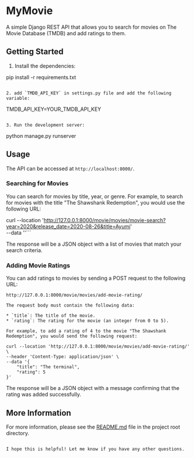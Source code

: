 # MyMovie

A simple Django REST API that allows you to search for movies on The Movie Database (TMDB) and add ratings to them.

## Getting Started

1. Install the dependencies:


pip install -r requirements.txt
```

2. add `TMDB_API_KEY` in settings.py file and add the following variable:

```
TMDB_API_KEY=YOUR_TMDB_API_KEY
```

3. Run the development server:

```
python manage.py runserver


## Usage

The API can be accessed at `http://localhost:8000/`.

### Searching for Movies

You can search for movies by title, year, or genre. For example, to search for movies with the title "The Shawshank Redemption", you would use the following URL:


curl --location 'http://127.0.0.1:8000/movie/movies/movie-search?year=2020&release_date=2020-08-26&title=Ayumi' \
--data ''```

The response will be a JSON object with a list of movies that match your search criteria.

### Adding Movie Ratings

You can add ratings to movies by sending a POST request to the following URL:

```
http://127.0.0.1:8000/movie/movies/add-movie-rating/

The request body must contain the following data:

* `title`: The title of the movie.
* `rating`: The rating for the movie (an integer from 0 to 5).

For example, to add a rating of 4 to the movie "The Shawshank Redemption", you would send the following request:

curl --location 'http://127.0.0.1:8000/movie/movies/add-movie-rating/' \
--header 'Content-Type: application/json' \
--data '{
    "title": "The terminal",
    "rating": 5
}'
```

The response will be a JSON object with a message confirming that the rating was added successfully.

## More Information

For more information, please see the [README.md](README.md) file in the project root directory.
```

I hope this is helpful! Let me know if you have any other questions.
